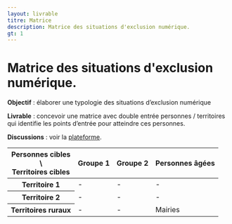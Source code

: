 ```yaml
---
layout: livrable
titre: Matrice
description: Matrice des situations d'exclusion numérique.
gt: 1
---
```


<h1>Matrice des situations d'exclusion numérique.</h1>

<div class="jumbotron">
  <p><b>Objectif</b> : élaborer une typologie des situations d’exclusion numérique</p>
  <p><b>Livrable</b> : concevoir une matrice avec double entrée personnes / territoires qui identifie les points d’entrée pour atteindre ces personnes.</p>
   <p><b>Discussions</b> : voir la <a href="https://strategie.societenumerique.gouv.fr/topic/17/1-1-matrice-des-situations-d-exclusion-num%C3%A9rique">plateforme</a>.</p>
</div>

<div>
  <table class="table table-bordered">
    <thead>
      <tr>
        <th class="text-center">Personnes cibles <br> \ <br> Territoires cibles</th>
        <th>Groupe 1</th>
        <th>Groupe 2</th>
        <th>Personnes âgées</th>
      </tr>
    </thead>
    <tbody>
      <tr>
        <th scope="row">Territoire 1</th>
        <td>-</td>
        <td>-</td>
        <td>-</td>
      </tr>
      <tr>
        <th scope="row">Territoire 2</th>
        <td>-</td>
        <td>-</td>
        <td>-</td>
      </tr>      
      <tr>
        <th scope="row">Territoires ruraux</th>
        <td>-</td>
        <td>-</td>
        <td>Mairies</td>
      </tr>
    </tbody>
  </table>
</div>

